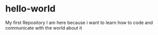 # hello-world
My first Repository
I am here because i want to learn how to code and communicate with the world about it
